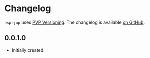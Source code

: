 # Changelog

`hsprjup` uses [PVP Versioning][1].
The changelog is available [on GitHub][2].

## 0.0.1.0

* Initially created.

[1]: https://pvp.haskell.org
[2]: https://github.com/hughjfchen/hsprjup/releases
